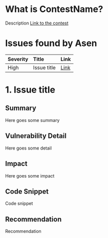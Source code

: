# What is ContestName?

Description
[Link to the contest](https://audits.sherlock.xyz/contests/51)

# Issues found by Asen

| Severity | Title       | Link     |
| :------- | :---------- | :------- |
| High     | Issue title | [Link]() |

# 1. Issue title

## Summary

Here goes some summary

## Vulnerability Detail

Here goes some detail

## Impact

Here goes some impact

## Code Snippet

Code snippet

## Recommendation

Recommendation
